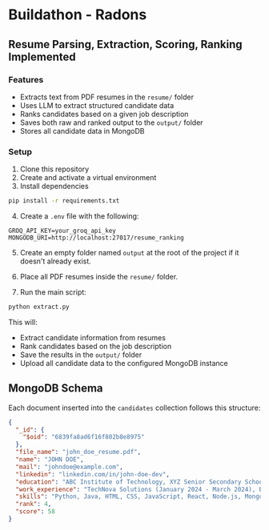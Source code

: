 # Buildathon - Radons

## Resume Parsing, Extraction, Scoring, Ranking Implemented

### Features

* Extracts text from PDF resumes in the `resume/` folder
* Uses LLM to extract structured candidate data
* Ranks candidates based on a given job description
* Saves both raw and ranked output to the `output/` folder
* Stores all candidate data in MongoDB

### Setup

1. Clone this repository
2. Create and activate a virtual environment
3. Install dependencies

```bash
pip install -r requirements.txt
```

4. Create a `.env` file with the following:

```
GROQ_API_KEY=your_groq_api_key
MONGODB_URI=http://localhost:27017/resume_ranking
```

5. Create an empty folder named `output` at the root of the project if it doesn't already exist.

6. Place all PDF resumes inside the `resume/` folder.

7. Run the main script:

```bash
python extract.py
```

This will:

* Extract candidate information from resumes
* Rank candidates based on the job description
* Save the results in the `output/` folder
* Upload all candidate data to the configured MongoDB instance

## MongoDB Schema

Each document inserted into the `candidates` collection follows this structure:

```json
{
  "_id": {
    "$oid": "6839fa8ad6f16f802b8e8975"
  },
  "file_name": "john_doe_resume.pdf",
  "name": "JOHN DOE",
  "mail": "johndoe@example.com",
  "linkedin": "linkedin.com/in/john-doe-dev",
  "education": "ABC Institute of Technology, XYZ Senior Secondary School",
  "work_experience": "TechNova Solutions (January 2024 - March 2024), ByteForge Technologies (August 2023), Open Source Hackathon (September 2023 - October 2023)",
  "skills": "Python, Java, HTML, CSS, JavaScript, React, Node.js, MongoDB, Flask, TensorFlow, Pandas, Git",
  "rank": 4,
  "score": 58
}
```
